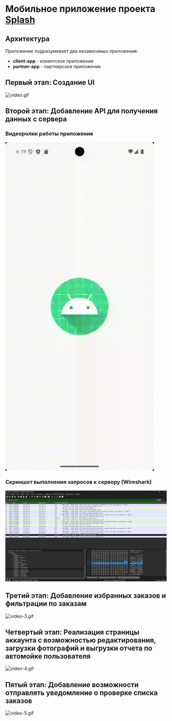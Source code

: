 # Мобильное приложение проекта [Splash](https://github.com/Krayseer/splash)

## Архитектура
Приложение подразумевает два независимых приложения:
* **client-app** - клиентское приложение
* **partner-app** - партнерское приложение

## Первый этап: Создание UI
![video.gif](resources/video.gif)

## Второй этап: Добавление API для получения данных с сервера
### Видеоролик работы приложения
![video-2.gif](resources/video-2.gif)
### Скриншот выполнения запросов к серверу (Wireshark)
![img.png](resources/img.png)

## Третий этап: Добавление избранных заказов и фильтрации по заказам
![video-3.gif](resources/video-3.gif)

## Четвертый этап: Реализация страницы аккаунта с возможностью редактирования, загрузки фотографий и выгрузки отчета по автомойке пользователя
![video-4.gif](resources/video-4.gif)

## Пятый этап: Добавление возможности отправлять уведомление о проверке списка заказов
![video-5.gif](resources/video-5.gif)